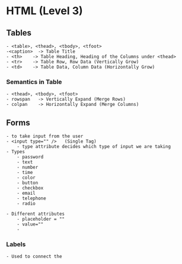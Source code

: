 # HTML (Level 3)

## Tables
    - <table>, <thead>, <tbody>, <tfoot>
    -<caption>  -> Table Title
    - <th>    -> Table Heading, Heading of the Columns under <thead>
    - <tr>    -> Table Row, Row Data (Vertically Grow)
    - <td>    -> Table Data, Column Data (Horizontally Grow)

### Semantics in Table
    - <thead>, <tbody>, <tfoot>
    - rowspan   -> Vertically Expand (Merge Rows)
    - colpan    -> Horizontally Expand (Merge Columns)

## Forms
    - to take input from the user
    - <input type="" />   (Single Tag)
        - type attribute decides which type of input we are taking
    - Types
        - password
        - text
        - number
        - time
        - color
        - button
        - checkbox
        - email
        - telephone
        - radio
        
    - Different attributes
        - placeholder = ""
        - value=""
        - 
    
### Labels
    - Used to connect the 